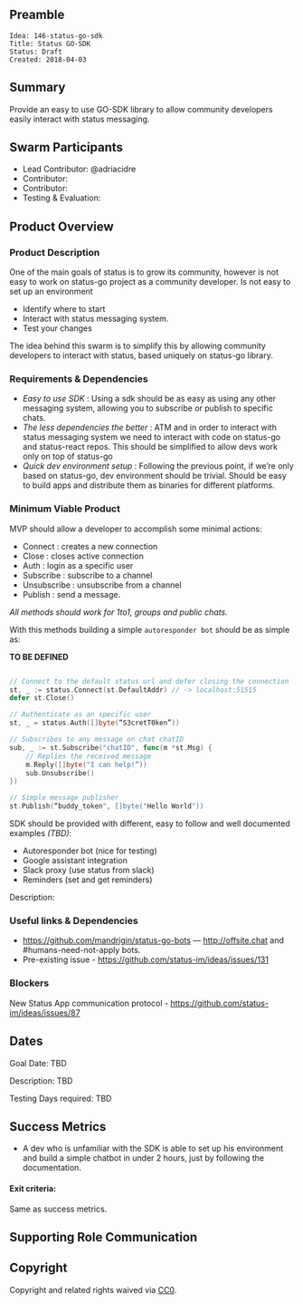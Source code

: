 ## Preamble

    Idea: 146-status-go-sdk
    Title: Status GO-SDK
    Status: Draft
    Created: 2018-04-03


## Summary

Provide an easy to use GO-SDK library to allow community developers easily interact with status messaging.


## Swarm Participants
- Lead Contributor: @adriacidre
- Contributor:
- Contributor:
- Testing & Evaluation:


## Product Overview

### Product Description

One of the main goals of status is to grow its community, however is not easy to work on status-go project as a community developer.
Is not easy to set up an environment

- Identify where to start
- Interact with status messaging system.
- Test your changes

The idea behind this swarm is to simplify this by allowing community developers to interact with status, based uniquely on status-go library.

### Requirements & Dependencies

- *Easy to use SDK* : Using a sdk should be as easy as using any other messaging system, allowing you to subscribe or publish to specific chats.
- *The less dependencies the better* : ATM and in order to interact with status messaging system we need to interact with code on status-go and status-react repos. This should be simplified to allow devs work only on top of status-go
- *Quick dev environment setup* : Following the previous point, if we’re only based on status-go, dev environment should be trivial. Should be easy to build apps and distribute them as binaries for different platforms.


### Minimum Viable Product

MVP should allow a developer to accomplish some minimal actions:

- Connect : creates a new connection
- Close : closes active connection
- Auth : login as a specific user
- Subscribe : subscribe to a channel
- Unsubscribe : unsubscribe from a channel
- Publish : send a message.

_All methods should work for 1to1, groups and public chats._

With this methods building a simple `autoresponder bot` should be as simple as:

**TO BE DEFINED**
```go

// Connect to the default status url and defer closing the connection
st, _ := status.Connect(st.DefaultAddr) // -> localhost:51515
defer st.Close()

// Authenticate as an specific user
st, _ = status.Auth([]byte(“S3cretT0ken”))

// Subscribes to any message on chat chatID
sub, _ := st.Subscribe("chatID", func(m *st.Msg) {
    // Replies the received message
    m.Reply([]byte("I can help!”))
    sub.Unsubscribe()
})

// Simple message publisher
st.Publish(“buddy_token", []byte("Hello World"))

```

SDK should be provided with different, easy to follow and well documented examples _(TBD)_:

- Autoresponder bot (nice for testing)
- Google assistant integration
- Slack proxy (use status from slack)
- Reminders (set and get reminders)

Description: <!-- Description of Deliverables-->

### Useful links & Dependencies

- https://github.com/mandrigin/status-go-bots — http://offsite.chat and #humans-need-not-apply bots.
- Pre-existing issue - https://github.com/status-im/ideas/issues/131

### Blockers
New Status App communication protocol - https://github.com/status-im/ideas/issues/87

## Dates
Goal Date: TBD

Description: TBD

Testing Days required: TBD

## Success Metrics

- A dev who is unfamiliar with the SDK is able to set up his environment and build a simple chatbot in under 2 hours, just by following the documentation.

#### Exit criteria:

Same as success metrics.

## Supporting Role Communication
<!-- Once Requirements and Goals are fleshed out, then it should be communicated to supporting organelles if required -->

## Copyright
Copyright and related rights waived via [CC0](https://creativecommons.org/publicdomain/zero/1.0/).
